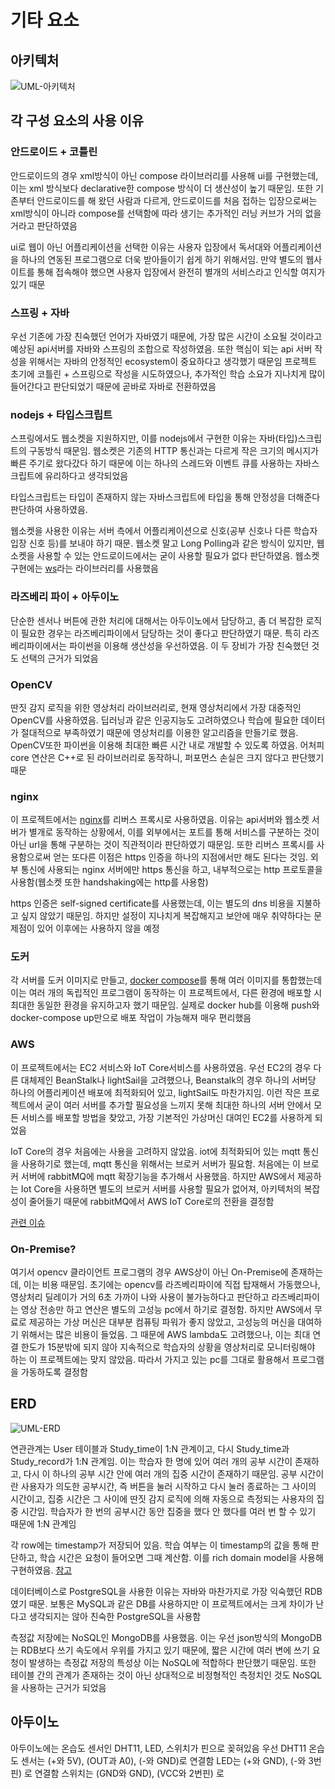 # 기타 요소
## 아키텍처
![UML-아키텍처](https://user-images.githubusercontent.com/29668913/187192733-8cbb3754-99fc-4ebb-9a96-c622525ada1f.jpg)
## 각 구성 요소의 사용 이유
### 안드로이드 + 코틀린
안드로이드의 경우 xml방식이 아닌 compose 라이브러리를 사용해 ui를 구현했는데, 이는 xml 방식보다 declarative한 compose 방식이 더 생산성이 높기 때문임. 또한 기존부터 안드로이드를 해 왔던 사람과 다르게, 안드로이드를 처음 접하는 입장으로써는 xml방식이 아니라 compose를 선택함에 따라 생기는 추가적인 러닝 커브가 거의 없을 거라고 판단하였음

ui로 웹이 아닌 어플리케이션을 선택한 이유는 사용자 입장에서 독서대와 어플리케이션을 하나의 연동된 프로그램으로 더욱 받아들이기 쉽게 하기 위해서임. 만약 별도의 웹사이트를 통해 접속해야 했으면 사용자 입장에서 완전히 별개의 서비스라고 인식할 여지가 있기 때문
### 스프링 + 자바
우선 기존에 가장 친숙했던 언어가 자바였기 때문에, 가장 많은 시간이 소요될 것이라고 예상된 api서버를 자바와 스프링의 조합으로 작성하였음. 또한 핵심이 되는 api 서버 작성을 위해서는 자바의 안정적인 ecosystem이 중요하다고 생각했기 때문임
프로젝트 초기에 코틀린 + 스프링으로 작성을 시도하였으나, 추가적인 학습 소요가 지나치게 많이 들어간다고 판단되었기 때문에 곧바로 자바로 전환하였음
### nodejs + 타입스크립트
스프링에서도 웹소켓을 지원하지만, 이를 nodejs에서 구현한 이유는 자바(타입)스크립트의 구동방식 때문임. 웹소켓은 기존의 HTTP 통신과는 다르게 작은 크기의 메시지가 빠른 주기로 왔다갔다 하기 때문에 이는 하나의 스레드와 이벤트 큐를 사용하는 자바스크립트에 유리하다고 생각되었음

타입스크립트는 타입이 존재하지 않는 자바스크립트에 타입을 통해 안정성을 더해준다 판단하여 사용하였음.

웹소켓을 사용한 이유는 서버 측에서 어플리케이션으로 신호(공부 신호나 다른 학습자 입장 신호 등)를 보내야 하기 때문. 웹소켓 말고 Long Polling과 같은 방식이 있지만, 웹소켓을 사용할 수 있는 안드로이드에서는 굳이 사용할 필요가 없다 판단하였음. 웹소켓 구현에는 [ws](https://github.com/websockets/ws)라는 라이브러리를 사용했음

### 라즈베리 파이 + 아두이노
단순한 센서나 버튼에 관한 처리에 대해서는 아두이노에서 담당하고, 좀 더 복잡한 로직이 필요한 경우는 라즈베리파이에서 담당하는 것이 좋다고 판단하였기 때문. 특히 라즈베리파이에서는 파이썬을 이용해 생산성을 우선하였음. 이 두 장비가 가장 친숙했던 것도 선택의 근거가 되었음

### OpenCV
딴짓 감지 로직을 위한 영상처리 라이브러리로, 현재 영상처리에서 가장 대중적인 OpenCV를 사용하였음. 딥러닝과 같은 인공지능도 고려하였으나 학습에 필요한 데이터가 절대적으로 부족하였기 때문에 영상처리를 이용한 알고리즘을 만들기로 했음. OpenCV또한 파이썬을 이용해 최대한 빠른 시간 내로 개발할 수 있도록 하였음. 어처피 core 연산은 C++로 된 라이브러리로 동작하니, 퍼포먼스 손실은 크지 않다고 판단했기 때문

### nginx
이 프로젝트에서는 [nginx](https://github.com/veryneuron/study_mate_project/blob/server_dev/server/default.conf)를 리버스 프록시로 사용하였음. 이유는 api서버와 웹소켓 서버가 별개로 동작하는 상황에서, 이를 외부에서는 포트를 통해 서비스를 구분하는 것이 아닌 url을 통해 구분하는 것이 직관적이라 판단하였기 때문임. 또한 리버스 프록시를 사용함으로써 얻는 또다른 이점은 https 인증을 하나의 지점에서만 해도 된다는 것임. 외부 통신에 사용되는 nginx 서버에만 https 통신을 하고, 내부적으로는 http 프로토콜을 사용함(웹소켓 또한 handshaking에는 http를 사용함)

https 인증은 self-signed certificate를 사용했는데, 이는 별도의 dns 비용을 지불하고 싶지 않았기 때문임. 하지만 설정이 지나치게 복잡해지고 보안에 매우 취약하다는 문제점이 있어 이후에는 사용하지 않을 예정

### 도커
각 서버를 도커 이미지로 만들고, [docker compose](https://github.com/veryneuron/study_mate_project/blob/server_dev/server/docker-compose.yml)를 통해 여러 이미지를 통합했는데 이는 여러 개의 독립적인 프로그램이 동작하는 이 프로젝트에서, 다른 환경에 배포할 시 최대한 동일한 환경을 유지하고자 했기 때문임. 실제로 docker hub를 이용해 push와 docker-compose up만으로 배포 작업이 가능해져 매우 편리했음

### AWS
이 프로젝트에서는 EC2 서비스와 IoT Core서비스를 사용하였음. 우선 EC2의 경우 다른 대체제인 BeanStalk나 lightSail을 고려했으나, Beanstalk의 경우 하나의 서버당 하나의 어플리케이션 배포에 최적화되어 있고, lightSail도 마찬가지임. 이런 작은 프로젝트에서 굳이 여러 서버를 추가할 필요성을 느끼지 못해 최대한 하나의 서버 안에서 모든 서비스를 배포할 방법을 찾았고, 가장 기본적인 가상머신 대여인 EC2를 사용하게 되었음

IoT Core의 경우 처음에는 사용을 고려하지 않았음. iot에 최적화되어 있는 mqtt 통신을 사용하기로 했는데, mqtt 통신을 위해서는 브로커 서버가 필요함. 처음에는 이 브로커 서버에 rabbitMQ에 mqtt 확장기능을 추가해서 사용했음. 하지만 AWS에서 제공하는 Iot Core을 사용하면 별도의 브로커 서버를 사용할 필요가 없어져, 아키텍처의 복잡성이 줄어들기 때문에 rabbitMQ에서 AWS IoT Core로의 전환을 결정함

[관련 이슈](https://github.com/veryneuron/study_mate_project/issues/8)

### On-Premise?
여기서 opencv 클라이언트 프로그램의 경우 AWS상이 아닌 On-Premise에 존재하는데, 이는 비용 때문임. 초기에는 opencv를 라즈베리파이에 직접 탑재해서 가동했으나, 영상처리 딜레이가 거의 6초 가까이 나와 사용이 불가능하다고 판단하고 라즈베리파이는 영상 전송만 하고 연산은 별도의 고성능 pc에서 하기로 결정함. 하지만 AWS에서 무료로 제공하는 가상 머신은 대부분 컴퓨팅 파워가 좋지 않았고, 고성능의 머신을 대여하기 위해서는 많은 비용이 들었음. 그 때문에 AWS lambda도 고려했으나, 이는 최대 연결 한도가 15분밖에 되지 않아 지속적으로 학습자의 상황을 영상처리로 모니터링해야 하는 이 프로젝트에는 맞지 않았음. 따라서 가지고 있는 pc를 그대로 활용해서 프로그램을 가동하도록 결정함

## ERD
![UML-ERD](https://user-images.githubusercontent.com/29668913/187197600-3c180a11-b4ab-43a2-ac74-163452db5373.jpg)

연관관계는 User 테이블과 Study_time이 1:N 관계이고, 다시 Study_time과 Study_record가 1:N 관계임. 이는 학습자 한 명에 있어 여러 개의 공부 시간이 존재하고, 다시 이 하나의 공부 시간 안에 여러 개의 집중 시간이 존재하기 때문임. 공부 시간이란 사용자가 의도한 공부시간, 즉 버튼을 눌러 시작하고 다시 눌러 종료하는 그 사이의 시간이고, 집중 시간은 그 사이에 딴짓 감지 로직에 의해 자동으로 측정되는 사용자의 집중 시간임. 학습자가 한 번의 공부시간 동안 집중을 했다 안 했다를 여러 번 할 수 있기 때문에 1:N 관계임

각 row에는 timestamp가 저장되어 있음. 학습 여부는 이 timestamp의 값을 통해 판단하고, 학습 시간은 요청이 들어오면 그때 계산함. 이를 rich domain model을 사용해 구현하였음. [참고](https://github.com/veryneuron/study_mate_project/blob/main/doc/%EA%B3%B5%EB%B6%80%20%EC%8B%9C%EC%9E%91%2C%20%EC%A2%85%EB%A3%8C%20%2B%20%EB%94%B4%EC%A7%93%20%EA%B2%BD%EB%B3%B4.md#%EC%8A%A4%ED%94%84%EB%A7%81-api%EC%84%9C%EB%B2%84)

데이터베이스로 PostgreSQL을 사용한 이유는 자바와 마찬가지로 가장 익숙했던 RDB였기 때문. 보통은 MySQL과 같은 DB를 사용하지만 이 프로젝트에서는 크게 차이가 난다고 생각되지는 않아 친숙한 PostgreSQL을 사용함

측정값 저장에는 NoSQL인 MongoDB를 사용했음. 이는 우선 json방식의 MongoDB는 RDB보다 쓰기 속도에서 우위를 가지고 있기 때문에, 짧은 시간에 여러 변에 쓰기 요청이 발생하는 측정값 저장의 특성상 이는 NoSQL에 적합하다 판단했기 때문임. 또한 테이블 간의 관계가 존재하는 것이 아닌 상대적으로 비정형적인 측정치인 것도 NoSQL을 사용하는 근거가 되었음

## 아두이노
아두이노에는 온습도 센서인 DHT11, LED, 스위치가 핀으로 꽂혀있음
우선 DHT11 온습도 센서는 (+와 5V), (OUT과 A0), (-와 GND)로 연결함
LED는 (+와 GND), (-와 3번핀) 로 연결함
스위치는 (GND와 GND), (VCC와 2번핀) 로 

